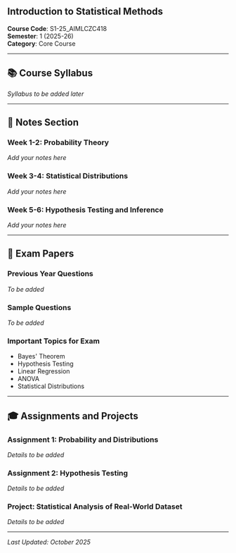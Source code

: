## Introduction to Statistical Methods

**Course Code**: S1-25_AIMLCZC418  
**Semester**: 1 (2025-26)  
**Category**: Core Course

---

## 📚 Course Syllabus

*Syllabus to be added later*

---

## 📝 Notes Section

### Week 1-2: Probability Theory
*Add your notes here*

### Week 3-4: Statistical Distributions
*Add your notes here*

### Week 5-6: Hypothesis Testing and Inference
*Add your notes here*

---

## 📄 Exam Papers

### Previous Year Questions
*To be added*

### Sample Questions
*To be added*

### Important Topics for Exam
- Bayes' Theorem
- Hypothesis Testing
- Linear Regression
- ANOVA
- Statistical Distributions

---

## 🎓 Assignments and Projects

### Assignment 1: Probability and Distributions
*Details to be added*

### Assignment 2: Hypothesis Testing
*Details to be added*

### Project: Statistical Analysis of Real-World Dataset
*Details to be added*

---

*Last Updated: October 2025*
